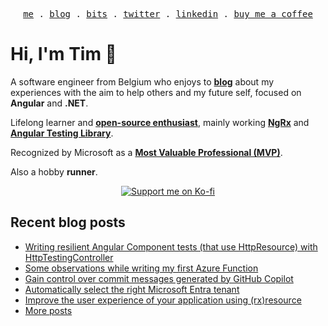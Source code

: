 <p align="center">
<samp>
<a href="https://timdeschryver.dev">me</a> .
<a href="https://timdeschryver.dev/blog">blog</a> .
<a href="https://timdeschryver.dev/bits">bits</a> .
<a href="https://timdeschryver.dev/twitter">twitter</a> .
<a href="https://timdeschryver.dev/linkedin">linkedin</a> .
<a href="https://ko-fi.com/timdeschryver">buy me a coffee</a>
</samp>
</p>

# Hi, I'm Tim 👋

A software engineer from Belgium who enjoys to **[blog](https://timdeschryver.dev/blog)** about
my experiences with the aim to help others and my future self, focused on
**Angular** and **.NET**.

Lifelong learner and **[open-source enthusiast](https://github.com/timdeschryver)**, mainly working **[NgRx](https://ngrx.io/)** and **[Angular Testing Library](https://testing-library.com/docs/angular-testing-library/)**.

Recognized by Microsoft as a **[Most Valuable Professional (MVP)](https://mvp.microsoft.com/en-us/PublicProfile/5004452?fullName=Tim%20Deschryver)**.

Also a hobby **runner**.

<div align="center">
<a href="https://ko-fi.com/timdeschryver">
<img src="https://ko-fi.com/img/githubbutton_sm.svg" alt="Support me on Ko-fi"  />
</a>  
</div>

<!-- prettier-ignore-start -->
<!-- BLOG:START -->

## Recent blog posts

- [Writing resilient Angular Component tests (that use HttpResource) with HttpTestingController](https://timdeschryver.dev/blog/writing-resilient-angular-component-tests-that-use-httpresource-with-httptestingcontroller)
- [Some observations while writing my first Azure Function](https://timdeschryver.dev/blog/some-observations-while-writing-my-first-azure-function)
- [Gain control over commit messages generated by GitHub Copilot](https://timdeschryver.dev/blog/gain-control-over-commit-messages-generated-by-github-copilot)
- [Automatically select the right Microsoft Entra tenant](https://timdeschryver.dev/blog/automatically-select-the-right-microsoft-entra-tenant)
- [Improve the user experience of your application using (rx)resource](https://timdeschryver.dev/blog/improve-the-user-experience-of-your-application-using-rxresource)
- [More posts](https://timdeschryver.dev/blog)

<!-- BLOG:END -->
<!-- prettier-ignore-end -->
